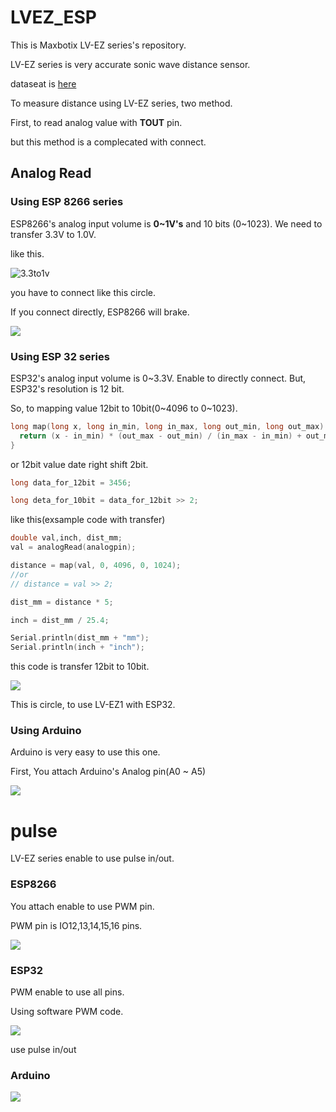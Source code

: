 # LVEZ_ESP

This is Maxbotix LV-EZ series's repository.

LV-EZ series is very accurate sonic wave distance sensor.

dataseat is [here](https://www.maxbotix.com/downloads.htm)

To measure distance using LV-EZ series, two method.

First, to read analog value with **TOUT** pin.

but this method is a complecated with connect.

## Analog Read

### Using ESP 8266 series

ESP8266's analog input volume is **0~1V's** and 10 bits (0~1023). We need to transfer 3.3V to 1.0V. 

like this.

![3.3to1v](./pic/to1V.jpg)

you have to connect like this circle.

If you connect directly, ESP8266 will brake.

![](./pic/ESP8266connect.jpg)


### Using ESP 32 series
ESP32's analog input volume is 0~3.3V. Enable to directly connect. 
But, ESP32's resolution is 12 bit.

So, to mapping value 12bit to 10bit(0~4096 to 0~1023).

```map.cpp
long map(long x, long in_min, long in_max, long out_min, long out_max) {
  return (x - in_min) * (out_max - out_min) / (in_max - in_min) + out_min;
}
```

or 12bit value date right shift 2bit.

```shift.cpp
long data_for_12bit = 3456;

long deta_for_10bit = data_for_12bit >> 2;
```

like this(exsample code with transfer)

```mapping.cpp
double val,inch, dist_mm;
val = analogRead(analogpin);

distance = map(val, 0, 4096, 0, 1024);
//or
// distance = val >> 2;

dist_mm = distance * 5;

inch = dist_mm / 25.4;

Serial.println(dist_mm + "mm");
Serial.println(inch + "inch");
```

this code is transfer 12bit to 10bit.

![](./pic/ESP32_LVEZ.png)

This is circle, to use LV-EZ1 with ESP32.

### Using Arduino
Arduino is very easy to use this one.

First, You attach Arduino's Analog pin(A0 ~ A5)

![](./pic/Arduino_LVEZ.png)

# pulse

LV-EZ series enable to use pulse in/out.

### ESP8266

You attach enable to use PWM pin.

PWM pin is IO12,13,14,15,16 pins.

![](./pic/ESP8266_pwm.png)

### ESP32

PWM enable to use all pins.

Using software PWM code.

![](./pic/ESP32_PWMLVEZ.png)

use pulse in/out

### Arduino

![](./pic/Arduino_PWMLVEZ.png)



